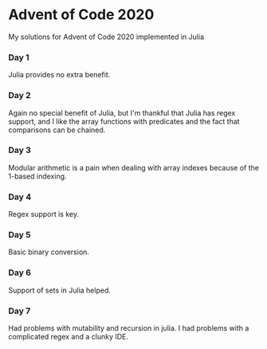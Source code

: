 # Advent of Code 2020

My solutions for Advent of Code 2020 implemented in Julia

### Day 1
Julia provides no extra benefit.

### Day 2
Again no special benefit of Julia, but I'm thankful that Julia has regex support, and I like the array
functions with predicates and the fact that comparisons can be chained.

### Day 3
Modular arithmetic is a pain when dealing with array indexes because of the 1-based indexing.

### Day 4
Regex support is key.

### Day 5
Basic binary conversion.

### Day 6
Support of sets in Julia helped.

### Day 7
Had problems with mutability and recursion in julia. I had problems with a complicated regex and a clunky IDE.